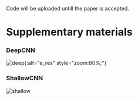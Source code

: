 Code will be uploaded untill the paper is accepted.

# Supplementary materials
### DeepCNN
![deep](https://user-images.githubusercontent.com/26007016/162660100-0d500ba5-0045-4cac-a84e-0bfe0338644d.png){:alt="e_res" style="zoom:60%;"}

### ShallowCNN
![shallow](https://user-images.githubusercontent.com/26007016/162660116-86414d52-097a-4f85-bb32-1548193f7140.png)
